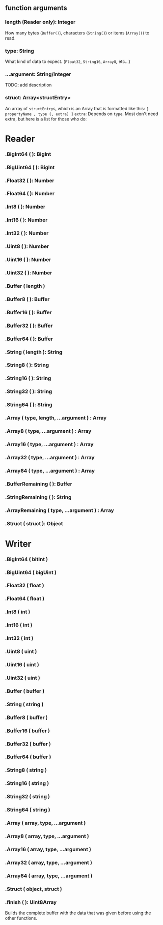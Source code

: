 ## function arguments
### length (Reader only): Integer
How many bytes (`Buffer()`), characters (`String()`) or items (`Array()`) to read.
### type: String
What kind of data to expect. (`Float32`, `String16`, `Array8`, etc...)
### ...argument: String/Integer
TODO: add description
### struct: Array\<structEntry>
An array of `structEntry`s, which is an Array that is formatted like this:
`[ propertyName , type (, extra) ]`
`extra`: Depends on `type`. Most don't need extra, but here is a list for those who do:


# Reader
### .BigInt64 ( ): BigInt
### .BigUint64 ( ): BigInt
### .Float32 ( ): Number
### .Float64 ( ): Number
### .Int8 ( ): Number
### .Int16 ( ): Number
### .Int32 ( ): Number
### .Uint8 ( ): Number
### .Uint16 ( ): Number
### .Uint32 ( ): Number
### .Buffer ( length )
### .Buffer8 ( ): Buffer
### .Buffer16 ( ): Buffer
### .Buffer32 ( ): Buffer
### .Buffer64 ( ): Buffer
### .String ( length ): String
### .String8 ( ): String
### .String16 ( ): String
### .String32 ( ): String
### .String64 ( ): String
### .Array ( type, length, ...argument ) : Array
### .Array8 ( type, ...argument ) : Array
### .Array16 ( type, ...argument ) : Array
### .Array32 ( type, ...argument ) : Array
### .Array64 ( type, ...argument ) : Array
### .BufferRemaining ( ): Buffer
### .StringRemaining ( ): String
### .ArrayRemaining ( type, ...argument ) : Array
### .Struct ( struct ): Object

# Writer
### .BigInt64 ( bitInt )
### .BigUint64 ( bigUint )
### .Float32 ( float )
### .Float64 ( float )
### .Int8 ( int )
### .Int16 ( int )
### .Int32 ( int )
### .Uint8 ( uint )
### .Uint16 ( uint )
### .Uint32 ( uint )
### .Buffer ( buffer )
### .String ( string )
### .Buffer8 ( buffer )
### .Buffer16 ( buffer )
### .Buffer32 ( buffer )
### .Buffer64 ( buffer )
### .String8 ( string )
### .String16 ( string )
### .String32 ( string )
### .String64 ( string )
### .Array ( array, type, ...argument )
### .Array8 ( array, type, ...argument )
### .Array16 ( array, type, ...argument )
### .Array32 ( array, type, ...argument )
### .Array64 ( array, type, ...argument )
### .Struct ( object, struct )
### .finish ( ): Uint8Array
Builds the complete buffer with the data that was given before using the other functions.